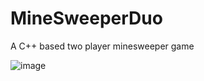 # MineSweeperDuo

A C++ based two player minesweeper game

![image](https://user-images.githubusercontent.com/41972982/154857640-05194c59-c150-4e69-8ccd-79e4b69c4736.png)
